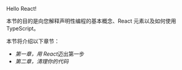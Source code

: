 Hello React!

本节的目的是向您解释声明性编程的基本概念、React 元素以及如何使用 TypeScript。

本节将介绍以下章节：

*   *第一章，用 React*迈出第一步
*   *第二章，清理你的代码*